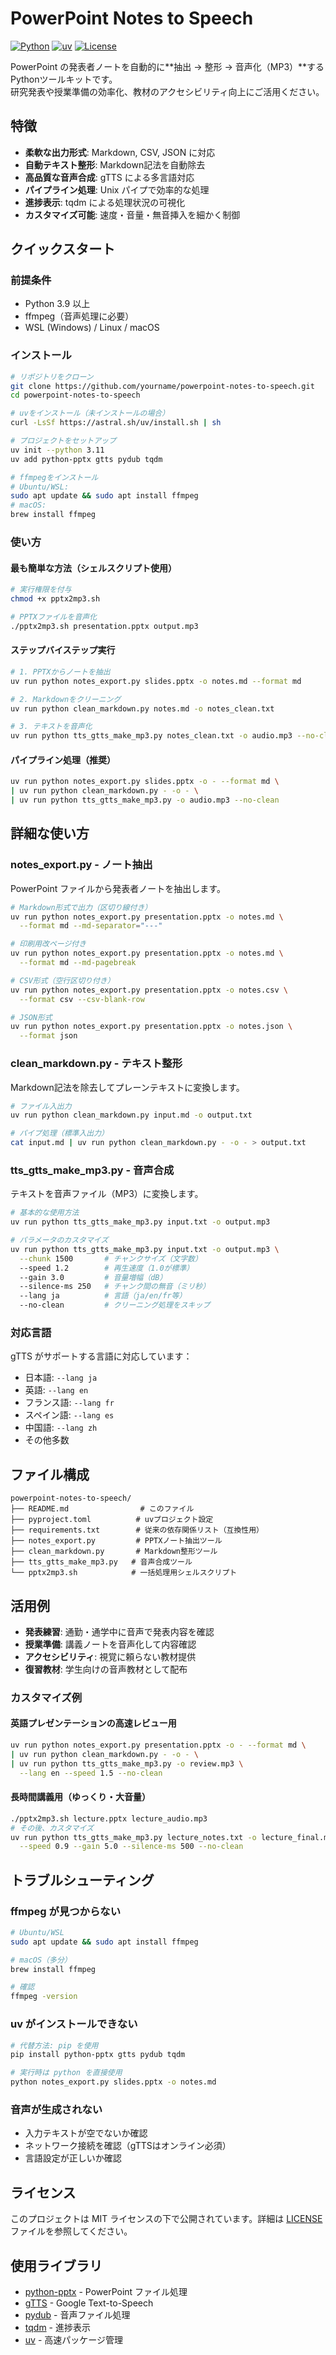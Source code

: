 # PowerPoint Notes to Speech

[![Python](https://img.shields.io/badge/Python-3.9%2B-blue)](https://www.python.org/)
[![uv](https://img.shields.io/badge/uv-latest-green)](https://github.com/astral-sh/uv)
[![License](https://img.shields.io/badge/License-MIT-yellow)](LICENSE)

PowerPoint の発表者ノートを自動的に**抽出 → 整形 → 音声化（MP3）**するPythonツールキットです。  
研究発表や授業準備の効率化、教材のアクセシビリティ向上にご活用ください。

## 特徴

- **柔軟な出力形式**: Markdown, CSV, JSON に対応
- **自動テキスト整形**: Markdown記法を自動除去
- **高品質な音声合成**: gTTS による多言語対応
- **パイプライン処理**: Unix パイプで効率的な処理
- **進捗表示**: tqdm による処理状況の可視化
- **カスタマイズ可能**: 速度・音量・無音挿入を細かく制御

## クイックスタート

### 前提条件

- Python 3.9 以上
- ffmpeg（音声処理に必要）
- WSL (Windows) / Linux / macOS

### インストール

```bash
# リポジトリをクローン
git clone https://github.com/yourname/powerpoint-notes-to-speech.git
cd powerpoint-notes-to-speech

# uvをインストール（未インストールの場合）
curl -LsSf https://astral.sh/uv/install.sh | sh

# プロジェクトをセットアップ
uv init --python 3.11
uv add python-pptx gtts pydub tqdm

# ffmpegをインストール
# Ubuntu/WSL:
sudo apt update && sudo apt install ffmpeg
# macOS:
brew install ffmpeg
```

### 使い方

#### 最も簡単な方法（シェルスクリプト使用）

```bash
# 実行権限を付与
chmod +x pptx2mp3.sh

# PPTXファイルを音声化
./pptx2mp3.sh presentation.pptx output.mp3
```

#### ステップバイステップ実行

```bash
# 1. PPTXからノートを抽出
uv run python notes_export.py slides.pptx -o notes.md --format md

# 2. Markdownをクリーニング
uv run python clean_markdown.py notes.md -o notes_clean.txt

# 3. テキストを音声化
uv run python tts_gtts_make_mp3.py notes_clean.txt -o audio.mp3 --no-clean
```

#### パイプライン処理（推奨）

```bash
uv run python notes_export.py slides.pptx -o - --format md \
| uv run python clean_markdown.py - -o - \
| uv run python tts_gtts_make_mp3.py -o audio.mp3 --no-clean
```

## 詳細な使い方

### notes_export.py - ノート抽出

PowerPoint ファイルから発表者ノートを抽出します。

```bash
# Markdown形式で出力（区切り線付き）
uv run python notes_export.py presentation.pptx -o notes.md \
  --format md --md-separator="---"

# 印刷用改ページ付き
uv run python notes_export.py presentation.pptx -o notes.md \
  --format md --md-pagebreak

# CSV形式（空行区切り付き）
uv run python notes_export.py presentation.pptx -o notes.csv \
  --format csv --csv-blank-row

# JSON形式
uv run python notes_export.py presentation.pptx -o notes.json \
  --format json
```

### clean_markdown.py - テキスト整形

Markdown記法を除去してプレーンテキストに変換します。

```bash
# ファイル入出力
uv run python clean_markdown.py input.md -o output.txt

# パイプ処理（標準入出力）
cat input.md | uv run python clean_markdown.py - -o - > output.txt
```

### tts_gtts_make_mp3.py - 音声合成

テキストを音声ファイル（MP3）に変換します。

```bash
# 基本的な使用方法
uv run python tts_gtts_make_mp3.py input.txt -o output.mp3

# パラメータのカスタマイズ
uv run python tts_gtts_make_mp3.py input.txt -o output.mp3 \
  --chunk 1500       # チャンクサイズ（文字数）
  --speed 1.2        # 再生速度（1.0が標準）
  --gain 3.0         # 音量増幅（dB）
  --silence-ms 250   # チャンク間の無音（ミリ秒）
  --lang ja          # 言語（ja/en/fr等）
  --no-clean         # クリーニング処理をスキップ
```

### 対応言語

gTTS がサポートする言語に対応しています：

- 日本語: `--lang ja`
- 英語: `--lang en`
- フランス語: `--lang fr`
- スペイン語: `--lang es`
- 中国語: `--lang zh`
- その他多数

## ファイル構成

```
powerpoint-notes-to-speech/
├── README.md                # このファイル
├── pyproject.toml          # uvプロジェクト設定
├── requirements.txt        # 従来の依存関係リスト（互換性用）
├── notes_export.py         # PPTXノート抽出ツール
├── clean_markdown.py       # Markdown整形ツール
├── tts_gtts_make_mp3.py   # 音声合成ツール
└── pptx2mp3.sh            # 一括処理用シェルスクリプト
```

## 活用例

- **発表練習**: 通勤・通学中に音声で発表内容を確認
- **授業準備**: 講義ノートを音声化して内容確認
- **アクセシビリティ**: 視覚に頼らない教材提供
- **復習教材**: 学生向けの音声教材として配布

### カスタマイズ例

#### 英語プレゼンテーションの高速レビュー用

```bash
uv run python notes_export.py presentation.pptx -o - --format md \
| uv run python clean_markdown.py - -o - \
| uv run python tts_gtts_make_mp3.py -o review.mp3 \
  --lang en --speed 1.5 --no-clean
```

#### 長時間講義用（ゆっくり・大音量）

```bash
./pptx2mp3.sh lecture.pptx lecture_audio.mp3
# その後、カスタマイズ
uv run python tts_gtts_make_mp3.py lecture_notes.txt -o lecture_final.mp3 \
  --speed 0.9 --gain 5.0 --silence-ms 500 --no-clean
```

## トラブルシューティング

### ffmpeg が見つからない

```bash
# Ubuntu/WSL
sudo apt update && sudo apt install ffmpeg

# macOS（多分）
brew install ffmpeg

# 確認
ffmpeg -version
```

### uv がインストールできない

```bash
# 代替方法: pip を使用
pip install python-pptx gtts pydub tqdm

# 実行時は python を直接使用
python notes_export.py slides.pptx -o notes.md
```

### 音声が生成されない

- 入力テキストが空でないか確認
- ネットワーク接続を確認（gTTSはオンライン必須）
- 言語設定が正しいか確認

## ライセンス

このプロジェクトは MIT ライセンスの下で公開されています。詳細は [LICENSE](LICENSE) ファイルを参照してください。

## 使用ライブラリ

- [python-pptx](https://python-pptx.readthedocs.io/) - PowerPoint ファイル処理
- [gTTS](https://gtts.readthedocs.io/) - Google Text-to-Speech
- [pydub](https://github.com/jiaaro/pydub) - 音声ファイル処理
- [tqdm](https://github.com/tqdm/tqdm) - 進捗表示
- [uv](https://github.com/astral-sh/uv) - 高速パッケージ管理

